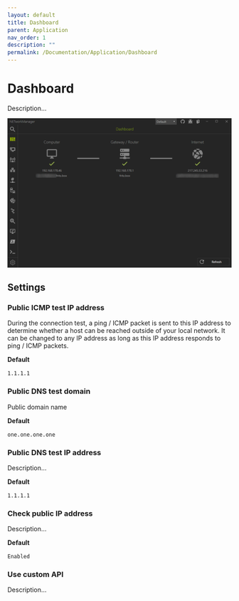 ```yaml
---
layout: default
title: Dashboard
parent: Application
nav_order: 1
description: ""
permalink: /Documentation/Application/Dashboard
---
```


# Dashboard
Description...

![Dashboard](Dashboard.png)

## Settings

### Public ICMP test IP address
During the connection test, a ping / ICMP packet is sent to this IP address to determine whether a host can be reached outside of your local network. It can be changed to any IP address as long as this IP address responds to ping / ICMP packets.

**Default**
```
1.1.1.1
```

### Public DNS test domain
Public domain name

**Default**
```
one.one.one.one
```

### Public DNS test IP address
Description...

**Default**
```
1.1.1.1
```

### Check public IP address
Description...

**Default**
```
Enabled
```

### Use custom API
Description...

